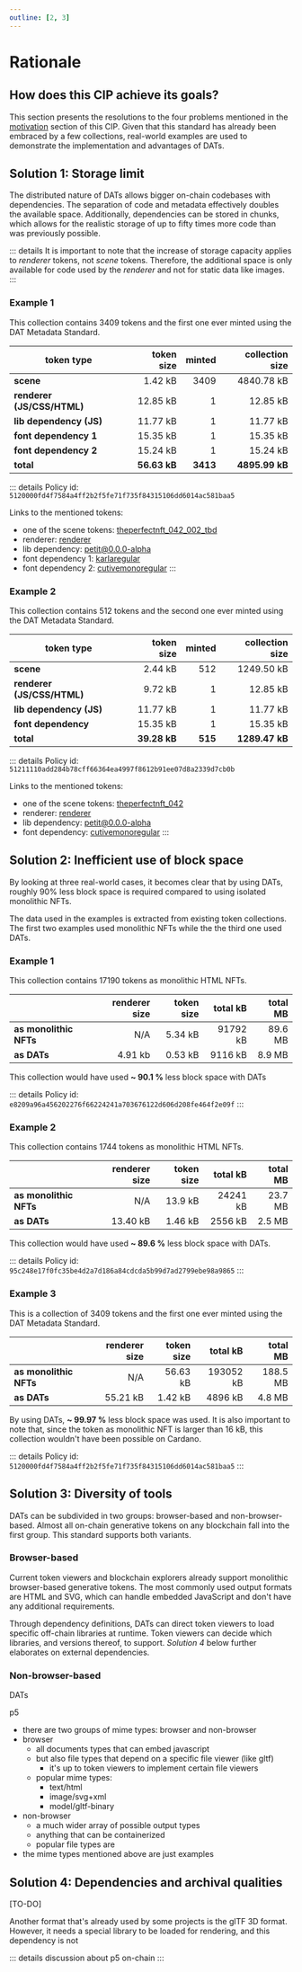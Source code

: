 ```yaml
---
outline: [2, 3]
---
```


# Rationale

## How does this CIP achieve its goals?

This section presents the resolutions to the four problems mentioned in the [motivation](/dat-metadata-standard.html#motivation-why-is-this-cip-necessary) section of this CIP. Given that this standard has already been embraced by a few collections, real-world examples are used to demonstrate the implementation and advantages of DATs.

## Solution 1: **Storage limit**

The distributed nature of DATs allows bigger on-chain codebases with dependencies. The separation of code and metadata effectively doubles the available space. Additionally, dependencies can be stored in chunks, which allows for the realistic storage of up to fifty times more code than was previously possible.

::: details
It is important to note that the increase of storage capacity applies to _renderer_ tokens, not _scene_ tokens. Therefore, the additional space is only available for code used by the _renderer_ and not for static data like images.
:::

### Example 1

This collection contains 3409 tokens and the first one ever minted using the DAT Metadata Standard.

| token type                 |   token size |   minted | collection size |
| -------------------------- | -----------: | -------: | --------------: |
| **scene**                  |      1.42 kB |     3409 |      4840.78 kB |
| **renderer (JS/CSS/HTML)** |     12.85 kB |        1 |        12.85 kB |
| **lib dependency (JS)**    |     11.77 kB |        1 |        11.77 kB |
| **font dependency 1**      |     15.35 kB |        1 |        15.35 kB |
| **font dependency 2**      |     15.24 kB |        1 |        15.24 kB |
| **total**                  | **56.63 kB** | **3413** |  **4895.99 kB** |

::: details
Policy id: `5120000fd4f7584a4ff2b2f5fe71f735f84315106dd6014ac581baa5`

Links to the mentioned tokens:

- one of the scene tokens: [theperfectnft_042_002_tbd](https://cardanoscan.io/token/5120000fd4f7584a4ff2b2f5fe71f735f84315106dd6014ac581baa5.theperfectnft_042_002_tbd?tab=minttransactions)
- renderer: [renderer](https://cardanoscan.io/token/5120000fd4f7584a4ff2b2f5fe71f735f84315106dd6014ac581baa5.renderer?tab=minttransactions)
- lib dependency: [petit@0.0.0-alpha](https://cardanoscan.io/token/0f33b52d548995e9f22be019db9ef1f792c51b1c?tab=minttransactions)
- font dependency 1: [karlaregular](https://cardanoscan.io/token/3333c36c4ba8b1ebc504e6865b3950ef0a101707b7e7e7de0b4ef323.karlaregular?tab=minttransactions)
- font dependency 2: [cutivemonoregular](https://cardanoscan.io/token/3333c36c4ba8b1ebc504e6865b3950ef0a101707b7e7e7de0b4ef323.cutivemonoregular?tab=minttransactions)
  :::

### Example 2

This collection contains 512 tokens and the second one ever minted using the DAT Metadata Standard.

| token type                 |   token size |  minted | collection size |
| -------------------------- | -----------: | ------: | --------------: |
| **scene**                  |      2.44 kB |     512 |      1249.50 kB |
| **renderer (JS/CSS/HTML)** |      9.72 kB |       1 |        12.85 kB |
| **lib dependency (JS)**    |     11.77 kB |       1 |        11.77 kB |
| **font dependency**        |     15.35 kB |       1 |        15.35 kB |
| **total**                  | **39.28 kB** | **515** |  **1289.47 kB** |

::: details
Policy id: `51211110add284b78cff66364ea4997f8612b91ee07d8a2339d7cb0b`

Links to the mentioned tokens:

- one of the scene tokens: [theperfectnft_042](https://cardanoscan.io/token/51211110add284b78cff66364ea4997f8612b91ee07d8a2339d7cb0b.theperfectnft_042?tab=minttransactions)
- renderer: [renderer](https://cardanoscan.io/token/51211110add284b78cff66364ea4997f8612b91ee07d8a2339d7cb0b.renderer?tab=minttransactions)
- lib dependency: [petit@0.0.0-alpha](https://cardanoscan.io/token/0f33b52d548995e9f22be019db9ef1f792c51b1c?tab=minttransactions)
- font dependency: [cutivemonoregular](https://cardanoscan.io/token/3333c36c4ba8b1ebc504e6865b3950ef0a101707b7e7e7de0b4ef323.cutivemonoregular?tab=minttransactions)
  :::

## Solution 2: **Inefficient use of block space**

By looking at three real-world cases, it becomes clear that by using DATs, roughly 90% less block space is required compared to using isolated monolithic NFTs.

The data used in the examples is extracted from existing token collections. The first two examples used monolithic NFTs while the the third one used DATs.

### Example 1

This collection contains 17190 tokens as monolithic HTML NFTs.

|                        | renderer size | token size | total kB | total MB |
| ---------------------- | ------------: | ---------: | -------: | -------: |
| **as monolithic NFTs** |           N/A |    5.34 kB | 91792 kB |  89.6 MB |
| **as DATs**            |       4.91 kb |    0.53 kB |  9116 kB |   8.9 MB |

This collection would have used **~ 90.1 %** less block space with DATs

::: details
Policy id: `e8209a96a456202276f66224241a703676122d606d208fe464f2e09f`
:::

### Example 2

This collection contains 1744 tokens as monolithic HTML NFTs.

|                        | renderer size | token size | total kB | total MB |
| ---------------------- | ------------: | ---------: | -------: | -------: |
| **as monolithic NFTs** |           N/A |    13.9 kB | 24241 kB |  23.7 MB |
| **as DATs**            |      13.40 kB |    1.46 kB |  2556 kB |   2.5 MB |

This collection would have used **~ 89.6 %** less block space with DATs.

::: details
Policy id: `95c248e17f0fc35be4d2a7d186a84cdcda5b99d7ad2799ebe98a9865`
:::

### Example 3

This is a collection of 3409 tokens and the first one ever minted using the DAT Metadata Standard.

|                        | renderer size | token size |  total kB | total MB |
| ---------------------- | ------------: | ---------: | --------: | -------: |
| **as monolithic NFTs** |           N/A |   56.63 kB | 193052 kB | 188.5 MB |
| **as DATs**            |      55.21 kB |    1.42 kB |   4896 kB |   4.8 MB |

By using DATs, **~ 99.97 %** less block space was used. It is also important to note that, since the token as monolithic NFT is larger than 16 kB, this collection wouldn't have been possible on Cardano.

::: details
Policy id: `5120000fd4f7584a4ff2b2f5fe71f735f84315106dd6014ac581baa5`
:::

## Solution 3: **Diversity of tools**

DATs can be subdivided in two groups: browser-based and non-browser-based. Almost all on-chain generative tokens on any blockchain fall into the first group. This standard supports both variants.

### Browser-based

Current token viewers and blockchain explorers already support monolithic browser-based generative tokens. The most commonly used output formats are HTML and SVG, which can handle embedded JavaScript and don't have any additional requirements.

Through dependency definitions, DATs can direct token viewers to load specific off-chain libraries at runtime. Token viewers can decide which libraries, and versions thereof, to support. _Solution 4_ below further elaborates on external dependencies.

### Non-browser-based

DATs

p5

- there are two groups of mime types: browser and non-browser
- browser
  - all documents types that can embed javascript
  - but also file types that depend on a specific file viewer (like gltf)
    - it's up to token viewers to implement certain file viewers
  - popular mime types:
    - text/html
    - image/svg+xml
    - model/gltf-binary
- non-browser
  - a much wider array of possible output types
  - anything that can be containerized
  - popular file types are
- the mime types mentioned above are just examples

## Solution 4: **Dependencies and archival qualities**

[TO-DO]

Another format that's already used by some projects is the glTF 3D format. However, it needs a special library to be loaded for rendering, and this dependency is not

::: details
discussion about p5 on-chain
:::
